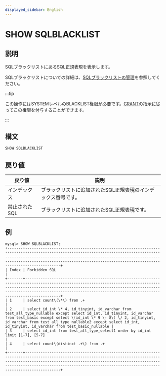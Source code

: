 ```yaml
---
displayed_sidebar: English
---
```


# SHOW SQLBLACKLIST

## 説明

SQLブラックリストにあるSQL正規表現を表示します。

SQLブラックリストについての詳細は、[SQLブラックリストの管理](../../../administration/Blacklist.md)を参照してください。

:::tip

この操作にはSYSTEMレベルのBLACKLIST権限が必要です。[GRANT](../account-management/GRANT.md)の指示に従ってこの権限を付与することができます。

:::

## 構文

```SQL
SHOW SQLBLACKLIST
```

## 戻り値

| **戻り値**    | **説明**                                              |
| ------------- | ------------------------------------------------------------ |
| インデックス         | ブラックリストに追加されたSQL正規表現のインデックス番号です。 |
| 禁止されたSQL | ブラックリストに追加されたSQL正規表現です。 |

## 例

```Plain
mysql> SHOW SQLBLACKLIST;
+-------+--------------------------------------------------------------------------------------------------------------------------------------------------------------------------------------------------------------------------------------------------------------------------------------------------------+
| Index | Forbidden SQL                                                                                                                                                                                                                                                                                          |
+-------+--------------------------------------------------------------------------------------------------------------------------------------------------------------------------------------------------------------------------------------------------------------------------------------------------------+
| 1     | select count\(\*\) from .+                                                                                                                                                                                                                                                                             |
| 2     | select id_int \* 4, id_tinyint, id_varchar from test_all_type_nullable except select id_int, id_tinyint, id_varchar from test_basic except select \(id_int \* 9 \- 8\) \/ 2, id_tinyint, id_varchar from test_all_type_nullable2 except select id_int, id_tinyint, id_varchar from test_basic_nullable |
| 3     | select id_int from test_all_type_select1 order by id_int limit [1-7], [5-7]                                                                                                                                                                                                                            |
| 4     | select count\(distinct .+\) from .+                                                                                                                                                                                                                                                                    |
+-------+--------------------------------------------------------------------------------------------------------------------------------------------------------------------------------------------------------------------------------------------------------------------------------------------------------+
```
